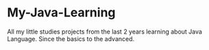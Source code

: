 # My-Java-Learning
All my little studies projects from the last 2 years learning about Java Language.
Since the basics to the advanced.
